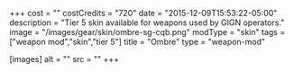 +++
cost = ""
costCredits = "720"
date = "2015-12-09T15:53:22-05:00"
description = "Tier 5 skin available for weapons used by GIGN operators."
image = "/images/gear/skin/ombre-sg-cqb.png"
modType = "skin"
tags = ["weapon mod","skin","tier 5"]
title = "Ombre"
type = "weapon-mod"

[images]
  alt = ""
  src = ""
+++
